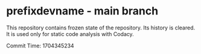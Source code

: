 # prefixdevname - main branch

This repository contains frozen state of the repository.
Its history is cleared. It is used only for static code
analysis with Codacy.

Commit Time: 1704345234